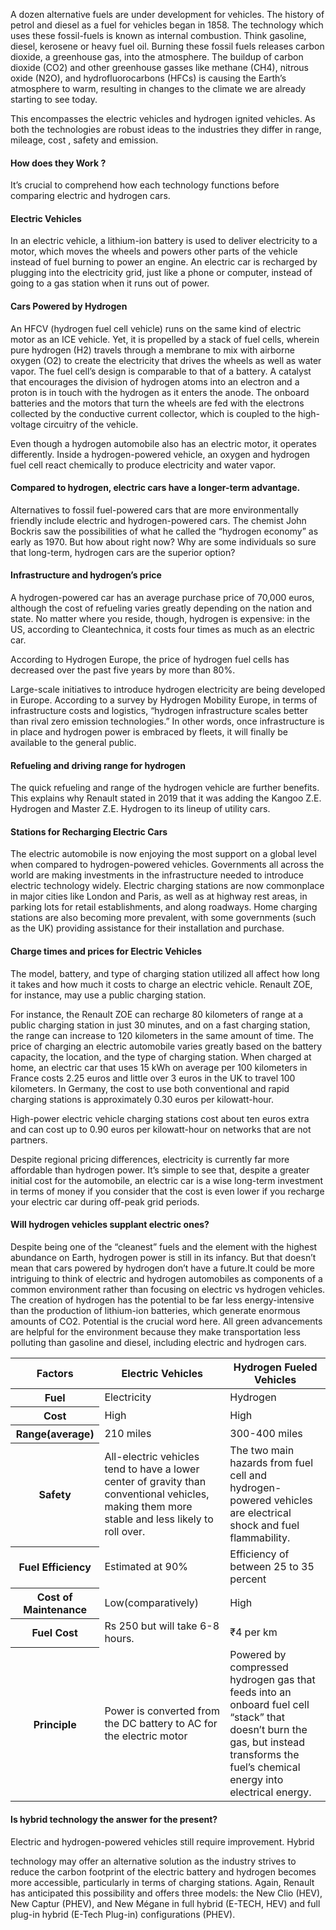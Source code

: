 A dozen alternative fuels are under development for vehicles. The
history of petrol and diesel as a fuel for vehicles began in 1858. The
technology which uses these fossil-fuels is known as internal
combustion. Think gasoline, diesel, kerosene or heavy fuel oil. Burning
these fossil fuels releases carbon dioxide, a greenhouse gas, into the
atmosphere. The buildup of carbon dioxide (CO2) and other greenhouse
gasses like methane (CH4), nitrous oxide (N2O), and hydrofluorocarbons
(HFCs) is causing the Earth’s atmosphere to warm, resulting in changes
to the climate we are already starting to see today.

This encompasses the electric vehicles and hydrogen ignited vehicles. As
both the technologies are robust ideas to the industries they differ in
range, mileage, cost , safety and emission.

#### How does they Work ?

It’s crucial to comprehend how each technology functions before
comparing electric and hydrogen cars.

#### Electric Vehicles

In an electric vehicle, a lithium-ion battery is used to deliver
electricity to a motor, which moves the wheels and powers other parts of
the vehicle instead of fuel burning to power an engine. An electric car
is recharged by plugging into the electricity grid, just like a phone or
computer, instead of going to a gas station when it runs out of power.

#### Cars Powered by Hydrogen

An HFCV (hydrogen fuel cell vehicle) runs on the same kind of electric
motor as an ICE vehicle. Yet, it is propelled by a stack of fuel cells,
wherein pure hydrogen (H2) travels through a membrane to mix with
airborne oxygen (O2) to create the electricity that drives the wheels as
well as water vapor. The fuel cell’s design is comparable to that of a
battery. A catalyst that encourages the division of hydrogen atoms into
an electron and a proton is in touch with the hydrogen as it enters the
anode. The onboard batteries and the motors that turn the wheels are fed
with the electrons collected by the conductive current collector, which
is coupled to the high-voltage circuitry of the vehicle.

Even though a hydrogen automobile also has an electric motor, it
operates differently. Inside a hydrogen-powered vehicle, an oxygen and
hydrogen fuel cell react chemically to produce electricity and water
vapor.

#### Compared to hydrogen, electric cars have a longer-term advantage.

Alternatives to fossil fuel-powered cars that are more environmentally
friendly include electric and hydrogen-powered cars. The chemist John
Bockris saw the possibilities of what he called the “hydrogen economy”
as early as 1970. But how about right now? Why are some individuals so
sure that long-term, hydrogen cars are the superior option?

#### Infrastructure and hydrogen’s price

A hydrogen-powered car has an average purchase price of 70,000 euros,
although the cost of refueling varies greatly depending on the nation
and state. No matter where you reside, though, hydrogen is expensive: in
the US, according to Cleantechnica, it costs four times as much as an
electric car.

According to Hydrogen Europe, the price of hydrogen fuel cells has
decreased over the past five years by more than 80%.

Large-scale initiatives to introduce hydrogen electricity are being
developed in Europe. According to a survey by Hydrogen Mobility Europe,
in terms of infrastructure costs and logistics, “hydrogen infrastructure
scales better than rival zero emission technologies.” In other words,
once infrastructure is in place and hydrogen power is embraced by
fleets, it will finally be available to the general public.

#### Refueling and driving range for hydrogen

The quick refueling and range of the hydrogen vehicle are further
benefits. This explains why Renault stated in 2019 that it was adding
the Kangoo Z.E. Hydrogen and Master Z.E. Hydrogen to its lineup of
utility cars.

#### Stations for Recharging Electric Cars

The electric automobile is now enjoying the most support on a global
level when compared to hydrogen-powered vehicles. Governments all across
the world are making investments in the infrastructure needed to
introduce electric technology widely. Electric charging stations are now
commonplace in major cities like London and Paris, as well as at highway
rest areas, in parking lots for retail establishments, and along
roadways. Home charging stations are also becoming more prevalent, with
some governments (such as the UK) providing assistance for their
installation and purchase.

#### Charge times and prices for Electric Vehicles

The model, battery, and type of charging station utilized all affect how
long it takes and how much it costs to charge an electric vehicle.
Renault ZOE, for instance, may use a public charging station.

For instance, the Renault ZOE can recharge 80 kilometers of range at a
public charging station in just 30 minutes, and on a fast charging
station, the range can increase to 120 kilometers in the same amount of
time. The price of charging an electric automobile varies greatly based
on the battery capacity, the location, and the type of charging station.
When charged at home, an electric car that uses 15 kWh on average per
100 kilometers in France costs 2.25 euros and little over 3 euros in the
UK to travel 100 kilometers. In Germany, the cost to use both
conventional and rapid charging stations is approximately 0.30 euros per
kilowatt-hour.

High-power electric vehicle charging stations cost about ten euros extra
and can cost up to 0.90 euros per kilowatt-hour on networks that are not
partners.

Despite regional pricing differences, electricity is currently far more
affordable than hydrogen power. It’s simple to see that, despite a
greater initial cost for the automobile, an electric car is a wise
long-term investment in terms of money if you consider that the cost is
even lower if you recharge your electric car during off-peak grid
periods.

#### Will hydrogen vehicles supplant electric ones?

Despite being one of the “cleanest” fuels and the element with the
highest abundance on Earth, hydrogen power is still in its infancy. But
that doesn’t mean that cars powered by hydrogen don’t have a future.It
could be more intriguing to think of electric and hydrogen automobiles
as components of a common environment rather than focusing on electric
vs hydrogen vehicles. The creation of hydrogen has the potential to be
far less energy-intensive than the production of lithium-ion batteries,
which generate enormous amounts of CO2. Potential is the crucial word
here. All green advancements are helpful for the environment because
they make transportation less polluting than gasoline and diesel,
including electric and hydrogen cars.

<table class="table table-striped table-hover">
  <thead>
    <tr>
      <th scope="col">Factors</th>
      <th scope="col">Electric Vehicles</th>
      <th scope="col">Hydrogen Fueled Vehicles</th>
    </tr>
  </thead>
  <tbody>
    <tr>
      <th scope="row">Fuel</th>
      <td>Electricity</td>
      <td>Hydrogen</td>
    </tr>
    <tr>
      <th scope="row">Cost</th>
      <td>High</td>
      <td>High</td>
    </tr>
    <tr>
      <th scope="row">Range(average)</th>
      <td>210 miles</td>
      <td>300-400 miles</td>
    </tr>
    <tr>
      <th scope="row">Safety</th>
      <td>
        All-electric vehicles tend to have a lower center of gravity than
        conventional vehicles, making them more stable and less likely to roll
        over.
      </td>
      <td>
        The two main hazards from fuel cell and hydrogen-powered vehicles are
        electrical shock and fuel flammability.
      </td>
    </tr>
    <tr>
      <th scope="row">Fuel Efficiency</th>
      <td>Estimated at 90%</td>
      <td>Efficiency of between 25 to 35 percent</td>
    </tr>
    <tr>
      <th scope="row">Cost of Maintenance</th>
      <td>Low(comparatively)</td>
      <td>High</td>
    </tr>
    <tr>
      <th scope="row">Fuel Cost</th>
      <td>Rs 250 but will take 6-8 hours.</td>
      <td>₹4 per km</td>
    </tr>
    <tr>
      <th scope="row">Principle</th>
      <td>
        Power is converted from the DC battery to AC for the electric motor
      </td>
      <td>
        Powered by compressed hydrogen gas that feeds into an onboard fuel cell
        “stack” that doesn’t burn the gas, but instead transforms the fuel’s
        chemical energy into electrical energy.
      </td>
    </tr>
  </tbody>
</table>

#### Is hybrid technology the answer for the present?

Electric and hydrogen-powered vehicles still require improvement. Hybrid

technology may offer an alternative solution as the industry strives to
reduce the carbon footprint of the electric battery and hydrogen becomes
more accessible, particularly in terms of charging stations. Again,
Renault has anticipated this possibility and offers three models: the
New Clio (HEV), New Captur (PHEV), and New Mégane in full hybrid
(E-TECH, HEV) and full plug-in hybrid (E-Tech Plug-in) configurations
(PHEV).